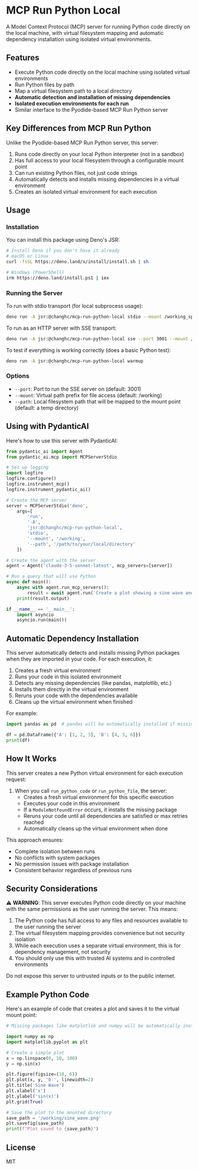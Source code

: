 # MCP Run Python Local

A Model Context Protocol (MCP) server for running Python code directly on the local machine, with virtual filesystem mapping and automatic dependency installation using isolated virtual environments.

## Features

- Execute Python code directly on the local machine using isolated virtual environments
- Run Python files by path
- Map a virtual filesystem path to a local directory
- **Automatic detection and installation of missing dependencies**
- **Isolated execution environments for each run**
- Similar interface to the Pyodide-based MCP Run Python server

## Key Differences from MCP Run Python

Unlike the Pyodide-based MCP Run Python server, this server:

1. Runs code directly on your local Python interpreter (not in a sandbox)
2. Has full access to your local filesystem through a configurable mount point
3. Can run existing Python files, not just code strings
4. Automatically detects and installs missing dependencies in a virtual environment
5. Creates an isolated virtual environment for each execution

## Usage

### Installation

You can install this package using Deno's JSR:

```bash
# Install Deno if you don't have it already
# macOS or Linux
curl -fsSL https://deno.land/x/install/install.sh | sh

# Windows (PowerShell)
irm https://deno.land/install.ps1 | iex
```

### Running the Server

To run with stdio transport (for local subprocess usage):

```bash
deno run -A jsr:@changhc/mcp-run-python-local stdio --mount /working_space --path /path/to/your/local/directory
```

To run as an HTTP server with SSE transport:

```bash
deno run -A jsr:@changhc/mcp-run-python-local sse --port 3001 --mount /working_space --path /path/to/your/local/directory
```

To test if everything is working correctly (does a basic Python test):

```bash
deno run -A jsr:@changhc/mcp-run-python-local warmup
```

### Options

- `--port`: Port to run the SSE server on (default: 3001)
- `--mount`: Virtual path prefix for file access (default: /working)
- `--path`: Local filesystem path that will be mapped to the mount point (default: a temp directory)

## Using with PydanticAI

Here's how to use this server with PydanticAI:

```python
from pydantic_ai import Agent
from pydantic_ai.mcp import MCPServerStdio

# Set up logging
import logfire
logfire.configure()
logfire.instrument_mcp()
logfire.instrument_pydantic_ai()

# Create the MCP server
server = MCPServerStdio('deno',
    args=[
        'run',
        '-A',
        'jsr:@changhc/mcp-run-python-local',
        'stdio',
        '--mount', '/working',
        '--path', '/path/to/your/local/directory'
    ])

# Create the agent with the server
agent = Agent('claude-3-5-sonnet-latest', mcp_servers=[server])

# Run a query that will use Python
async def main():
    async with agent.run_mcp_servers():
        result = await agent.run('Create a plot showing a sine wave and save it to a file')
    print(result.output)

if __name__ == '__main__':
    import asyncio
    asyncio.run(main())
```

## Automatic Dependency Installation

This server automatically detects and installs missing Python packages when they are imported in your code. For each execution, it:

1. Creates a fresh virtual environment
2. Runs your code in this isolated environment
3. Detects any missing dependencies (like pandas, matplotlib, etc.)
4. Installs them directly in the virtual environment
5. Reruns your code with the dependencies available
6. Cleans up the virtual environment when finished

For example:

```python
import pandas as pd  # pandas will be automatically installed if missing

df = pd.DataFrame({'A': [1, 2, 3], 'B': [4, 5, 6]})
print(df)
```

## How It Works

This server creates a new Python virtual environment for each execution request:

1. When you call `run_python_code` or `run_python_file`, the server:
   - Creates a fresh virtual environment for this specific execution
   - Executes your code in this environment
   - If a `ModuleNotFoundError` occurs, it installs the missing package
   - Reruns your code until all dependencies are satisfied or max retries reached
   - Automatically cleans up the virtual environment when done

This approach ensures:
- Complete isolation between runs
- No conflicts with system packages
- No permission issues with package installation
- Consistent behavior regardless of previous runs

## Security Considerations

⚠️ **WARNING**: This server executes Python code directly on your machine with the same permissions as the user running the server. This means:

1. The Python code has full access to any files and resources available to the user running the server
2. The virtual filesystem mapping provides convenience but not security isolation
3. While each execution uses a separate virtual environment, this is for dependency management, not security
4. You should only use this with trusted AI systems and in controlled environments

Do not expose this server to untrusted inputs or to the public internet.

## Example Python Code

Here's an example of code that creates a plot and saves it to the virtual mount point:

```python
# Missing packages like matplotlib and numpy will be automatically installed

import numpy as np
import matplotlib.pyplot as plt

# Create a simple plot
x = np.linspace(0, 10, 100)
y = np.sin(x)

plt.figure(figsize=(10, 6))
plt.plot(x, y, 'b-', linewidth=2)
plt.title('Sine Wave')
plt.xlabel('x')
plt.ylabel('sin(x)')
plt.grid(True)

# Save the plot to the mounted directory
save_path = '/working/sine_wave.png'
plt.savefig(save_path)
print(f"Plot saved to {save_path}")
```

## License

MIT